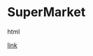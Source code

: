 # SuperMarket
html

<a href="http://trung.ml/SuperMarket/SuperMarket%20Template/" target="_blank">link</a>
